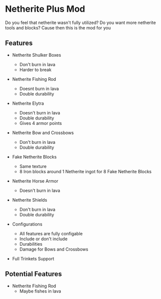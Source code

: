 # Netherite Plus Mod

Do you feel that netherite wasn't fully utilized? Do you want more netherite tools and blocks? Cause then this is the mod for you

## Features

* Netherite Shulker Boxes
  - Don't burn in lava
  - Harder to break
  
* Netherite Fishing Rod
  - Doesnt burn in lava
  - Double durability
  
* Netherite Elytra
  - Doesn't burn in lava
  - Double durability
  - Gives 4 armor points
  
* Netherite Bow and Crossbows
  - Don't burn in lava
  - Double durability
  
* Fake Netherite Blocks
  - Same texture
  - 8 Iron blocks around 1 Netherite ingot for 8 Fake Netherite Blocks

* Netherite Horse Armor
  - Doesn't burn in lava
  
* Netherite Shields
  - Don't burn in lava
  - Double durability
  
* Configurations
  - All features are fully configable
  - Include or don't include
  - Durabilities
  - Damage for Bows and Crossbows

* Full Trinkets Support

## Potential Features
* Netherite Fishing Rod
  - Maybe fishes in lava
